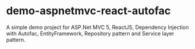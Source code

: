 # demo-aspnetmvc-react-autofac
A simple demo project for ASP.Net MVC 5, ReactJS, Dependency Injection with Autofac, EntityFramework, Repository pattern and Service layer pattern.
